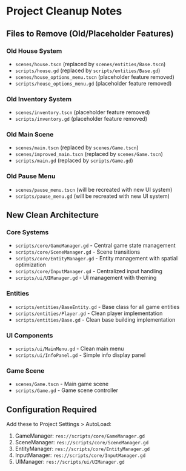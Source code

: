 # Project Cleanup Notes

## Files to Remove (Old/Placeholder Features)

### Old House System
- `scenes/house.tscn` (replaced by `scenes/entities/Base.tscn`)
- `scripts/house.gd` (replaced by `scripts/entities/Base.gd`)
- `scenes/house_options_menu.tscn` (placeholder feature removed)
- `scripts/house_options_menu.gd` (placeholder feature removed)

### Old Inventory System
- `scenes/inventory.tscn` (placeholder feature removed)
- `scripts/inventory.gd` (placeholder feature removed)

### Old Main Scene
- `scenes/main.tscn` (replaced by `scenes/Game.tscn`)
- `scenes/improved_main.tscn` (replaced by `scenes/Game.tscn`)
- `scripts/main.gd` (replaced by `scripts/Game.gd`)

### Old Pause Menu
- `scenes/pause_menu.tscn` (will be recreated with new UI system)
- `scripts/pause_menu.gd` (will be recreated with new UI system)

## New Clean Architecture

### Core Systems
- `scripts/core/GameManager.gd` - Central game state management
- `scripts/core/SceneManager.gd` - Scene transitions
- `scripts/core/EntityManager.gd` - Entity management with spatial optimization
- `scripts/core/InputManager.gd` - Centralized input handling
- `scripts/ui/UIManager.gd` - UI management with theming

### Entities
- `scripts/entities/BaseEntity.gd` - Base class for all game entities
- `scripts/entities/Player.gd` - Clean player implementation
- `scripts/entities/Base.gd` - Clean base building implementation

### UI Components
- `scripts/ui/MainMenu.gd` - Clean main menu
- `scripts/ui/InfoPanel.gd` - Simple info display panel

### Game Scene
- `scenes/Game.tscn` - Main game scene
- `scripts/Game.gd` - Game scene controller

## Configuration Required

Add these to Project Settings > AutoLoad:
1. GameManager: `res://scripts/core/GameManager.gd`
2. SceneManager: `res://scripts/core/SceneManager.gd` 
3. EntityManager: `res://scripts/core/EntityManager.gd`
4. InputManager: `res://scripts/core/InputManager.gd`
5. UIManager: `res://scripts/ui/UIManager.gd`